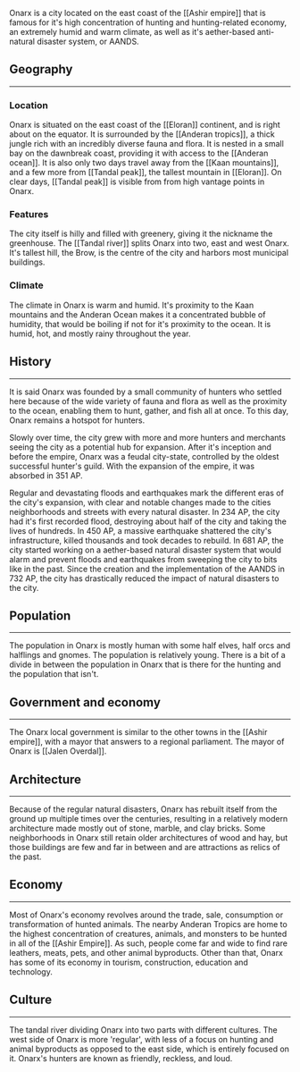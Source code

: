 Onarx is a city located on the east coast of the [[Ashir empire]] that is famous for it's high concentration of hunting and hunting-related economy, an extremely humid and warm climate, as well as it's aether-based anti-natural disaster system, or AANDS.

## Geography

---

### Location

Onarx is situated on the east coast of the [[Eloran]] continent, and is right about on the equator. It is surrounded by the [[Anderan tropics]], a thick jungle rich with an incredibly diverse fauna and flora. It is nested in a small bay on the dawnbreak coast, providing it with access to the [[Anderan ocean]]. It is also only two days travel away from the [[Kaan mountains]], and a few more from [[Tandal peak]], the tallest mountain in [[Eloran]]. On clear days, [[Tandal peak]] is visible from from high vantage points in Onarx.

### Features

The city itself is hilly and filled with greenery, giving it the nickname the greenhouse. The [[Tandal river]] splits Onarx into two, east and west Onarx. It's tallest hill, the Brow, is the centre of the city and harbors most municipal buildings.

### Climate

The climate in Onarx is warm and humid. It's proximity to the Kaan mountains and the Anderan Ocean makes it a concentrated bubble of humidity, that would be boiling if not for it's proximity to the ocean. It is humid, hot, and mostly rainy throughout the year.

## History

---

It is said Onarx was founded by a small community of hunters who settled here because of the wide variety of fauna and flora as well as the proximity to the ocean, enabling them to hunt, gather, and fish all at once. To this day, Onarx remains a hotspot for hunters.

Slowly over time, the city grew with more and more hunters and merchants seeing the city as a potential hub for expansion. After it's inception and before the empire, Onarx was a feudal city-state, controlled by the oldest successful hunter's guild. With the expansion of the empire, it was absorbed in 351 AP.

Regular and devastating floods and earthquakes mark the different eras of the city's expansion, with clear and notable changes made to the cities neighborhoods and streets with every natural disaster. In 234 AP, the city had it's first recorded flood, destroying about half of the city and taking the lives of hundreds. In 450 AP, a massive earthquake shattered the city's infrastructure, killed thousands and took decades to rebuild. In 681 AP, the city started working on a aether-based natural disaster system that would alarm and prevent floods and earthquakes from sweeping the city to bits like in the past. Since the creation and the implementation of the AANDS in 732 AP, the city has drastically reduced the impact of natural disasters to the city.

## Population

---

The population in Onarx is mostly human with some half elves, half orcs and halflings and gnomes. The population is relatively young. There is a bit of a divide in between the population in Onarx that is there for the hunting and the population that isn't.

## Government and economy

---

The Onarx local government is similar to the other towns in the [[Ashir empire]], with a mayor that answers to a regional parliament. The mayor of Onarx is [[Jalen Overdal]].

## Architecture

---

Because of the regular natural disasters, Onarx has rebuilt itself from the ground up multiple times over the centuries, resulting in a relatively modern architecture made mostly out of stone, marble, and clay bricks. Some neighborhoods in Onarx still retain older architectures of wood and hay, but those buildings are few and far in between and are attractions as relics of the past.

## Economy

---

Most of Onarx's economy revolves around the trade, sale, consumption or transformation of hunted animals. The nearby Anderan Tropics are home to the highest concentration of creatures, animals, and monsters to be hunted in all of the [[Ashir Empire]]. As such, people come far and wide to find rare leathers, meats, pets, and other animal byproducts. Other than that, Onarx has some of its economy in tourism, construction, education and technology.

## Culture

---

The tandal river dividing Onarx into two parts with different cultures. The west side of Onarx is more 'regular', with less of a focus on hunting and animal byproducts as opposed to the east side, which is entirely focused on it. Onarx's hunters are known as friendly, reckless, and loud.